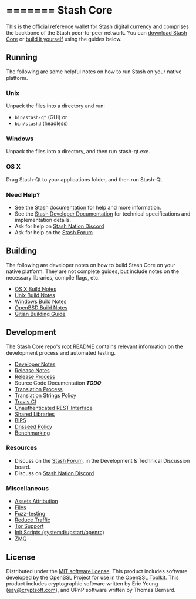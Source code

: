 =======
Stash Core
==========

This is the official reference wallet for Stash digital currency and comprises the backbone of the Stash peer-to-peer network. You can [download Stash Core](https://www.stashpay.io/downloads/) or [build it yourself](#building) using the guides below.

Running
---------------------
The following are some helpful notes on how to run Stash on your native platform.

### Unix

Unpack the files into a directory and run:

- `bin/stash-qt` (GUI) or
- `bin/stashd` (headless)

### Windows

Unpack the files into a directory, and then run stash-qt.exe.

### OS X

Drag Stash-Qt to your applications folder, and then run Stash-Qt.

### Need Help?

* See the [Stash documentation](https://docs.stash.org)
for help and more information.
* See the [Stash Developer Documentation](https://stash-docs.github.io/) 
for technical specifications and implementation details.
* Ask for help on [Stash Nation Discord](http://stashchat.org)
* Ask for help on the [Stash Forum](https://stash.org/forum)

Building
---------------------
The following are developer notes on how to build Stash Core on your native platform. They are not complete guides, but include notes on the necessary libraries, compile flags, etc.

- [OS X Build Notes](build-osx.md)
- [Unix Build Notes](build-unix.md)
- [Windows Build Notes](build-windows.md)
- [OpenBSD Build Notes](build-openbsd.md)
- [Gitian Building Guide](gitian-building.md)

Development
---------------------
The Stash Core repo's [root README](/README.md) contains relevant information on the development process and automated testing.

- [Developer Notes](developer-notes.md)
- [Release Notes](release-notes.md)
- [Release Process](release-process.md)
- Source Code Documentation ***TODO***
- [Translation Process](translation_process.md)
- [Translation Strings Policy](translation_strings_policy.md)
- [Travis CI](travis-ci.md)
- [Unauthenticated REST Interface](REST-interface.md)
- [Shared Libraries](shared-libraries.md)
- [BIPS](bips.md)
- [Dnsseed Policy](dnsseed-policy.md)
- [Benchmarking](benchmarking.md)

### Resources
* Discuss on the [Stash Forum](https://stashpay.io/forum), in the Development & Technical Discussion board.
* Discuss on [Stash Nation Discord](http://stashchat.org)

### Miscellaneous
- [Assets Attribution](assets-attribution.md)
- [Files](files.md)
- [Fuzz-testing](fuzzing.md)
- [Reduce Traffic](reduce-traffic.md)
- [Tor Support](tor.md)
- [Init Scripts (systemd/upstart/openrc)](init.md)
- [ZMQ](zmq.md)

License
---------------------
Distributed under the [MIT software license](/COPYING).
This product includes software developed by the OpenSSL Project for use in the [OpenSSL Toolkit](https://www.openssl.org/). This product includes
cryptographic software written by Eric Young ([eay@cryptsoft.com](mailto:eay@cryptsoft.com)), and UPnP software written by Thomas Bernard.

